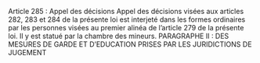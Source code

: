 Article 285 : Appel des décisions
Appel des décisions visées aux articles 282, 283 et 284 de la présente loi est interjeté dans les formes ordinaires par les personnes visées au premier alinéa de l’article 279 de la présente loi. Il y est statué par la chambre des mineurs.
PARAGRAPHE II : DES MESURES DE GARDE ET D’EDUCATION PRISES PAR LES JURIDICTIONS DE JUGEMENT